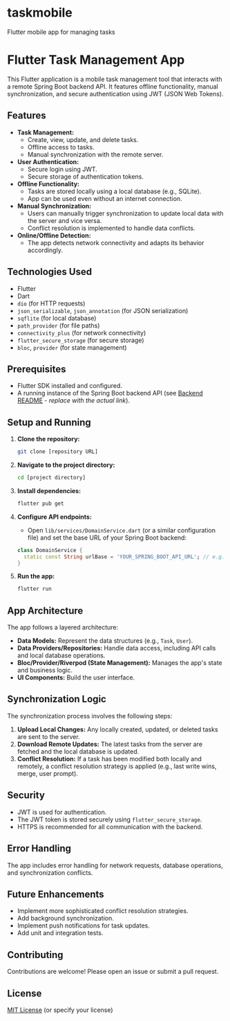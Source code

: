 # taskmobile
 Flutter mobile app for managing tasks

 # Flutter Task Management App

This Flutter application is a mobile task management tool that interacts with a remote Spring Boot backend API. It features offline functionality, manual synchronization, and secure authentication using JWT (JSON Web Tokens).

## Features

*   **Task Management:**
    *   Create, view, update, and delete tasks.
    *   Offline access to tasks.
    *   Manual synchronization with the remote server.
*   **User Authentication:**
    *   Secure login using JWT.
    *   Secure storage of authentication tokens.
*   **Offline Functionality:**
    *   Tasks are stored locally using a local database (e.g., SQLite).
    *   App can be used even without an internet connection.
*   **Manual Synchronization:**
    *   Users can manually trigger synchronization to update local data with the server and vice versa.
    *   Conflict resolution is implemented to handle data conflicts.
*   **Online/Offline Detection:**
    *   The app detects network connectivity and adapts its behavior accordingly.

## Technologies Used

*   Flutter
*   Dart
*   `dio` (for HTTP requests)
*   `json_serializable`, `json_annotation` (for JSON serialization)
*   `sqflite` (for local database)
*   `path_provider` (for file paths)
*   `connectivity_plus` (for network connectivity)
*   `flutter_secure_storage` (for secure storage)
*   `bloc`, `provider` (for state management)

## Prerequisites

*   Flutter SDK installed and configured.
*   A running instance of the Spring Boot backend API (see [Backend README](https://github.com/achidzix/taskmanagement.git) - *replace with the actual link*).

## Setup and Running

1.  **Clone the repository:**

    ```bash
    git clone [repository URL]
    ```

2.  **Navigate to the project directory:**

    ```bash
    cd [project directory]
    ```

3.  **Install dependencies:**

    ```bash
    flutter pub get
    ```

4.  **Configure API endpoints:**

    *   Open `lib/services/DomainService.dart` (or a similar configuration file) and set the base URL of your Spring Boot backend:

    ```dart
    class DomainService {
      static const String urlBase = 'YOUR_SPRING_BOOT_API_URL'; // e.g., 'http://10.0.2.2:8081' for local emulator
    }
    ```

5.  **Run the app:**

    ```bash
    flutter run
    ```

## App Architecture

The app follows a layered architecture:

*   **Data Models:** Represent the data structures (e.g., `Task`, `User`).
*   **Data Providers/Repositories:** Handle data access, including API calls and local database operations.
*   **Bloc/Provider/Riverpod (State Management):** Manages the app's state and business logic.
*   **UI Components:** Build the user interface.

## Synchronization Logic

The synchronization process involves the following steps:

1.  **Upload Local Changes:** Any locally created, updated, or deleted tasks are sent to the server.
2.  **Download Remote Updates:** The latest tasks from the server are fetched and the local database is updated.
3.  **Conflict Resolution:** If a task has been modified both locally and remotely, a conflict resolution strategy is applied (e.g., last write wins, merge, user prompt).

## Security

*   JWT is used for authentication.
*   The JWT token is stored securely using `flutter_secure_storage`.
*   HTTPS is recommended for all communication with the backend.

## Error Handling

The app includes error handling for network requests, database operations, and synchronization conflicts.

## Future Enhancements

*   Implement more sophisticated conflict resolution strategies.
*   Add background synchronization.
*   Implement push notifications for task updates.
*   Add unit and integration tests.

## Contributing

Contributions are welcome! Please open an issue or submit a pull request.

## License

[MIT License](LICENSE) (or specify your license)
